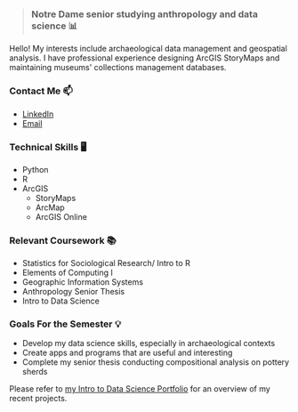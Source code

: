 > ### Notre Dame senior studying anthropology and data science :bar_chart:
 
Hello! My interests include archaeological data management and geospatial analysis. I have professional experience designing ArcGIS StoryMaps and maintaining museums' collections management databases.

### Contact Me :mailbox:
- [LinkedIn](www.linkedin.com/in/)
- [Email](mwinter@nd.edu)

### Technical Skills :desktop_computer:

- Python
- R
- ArcGIS
  - StoryMaps
  - ArcMap
  - ArcGIS Online
 
### Relevant Coursework :books:

- Statistics for Sociological Research/ Intro to R
- Elements of Computing I
- Geographic Information Systems
- Anthropology Senior Thesis
- Intro to Data Science

### Goals For the Semester :bulb:

- Develop my data science skills, especially in archaeological contexts
- Create apps and programs that are useful and interesting
- Complete my senior thesis conducting compositional analysis on pottery sherds

Please refer to [my Intro to Data Science Portfolio](https://github.com/maggiewinter/Winter-Data-Science-Portfolio "A collection of projects completed in Spring 2025") for an overview of my recent projects.
